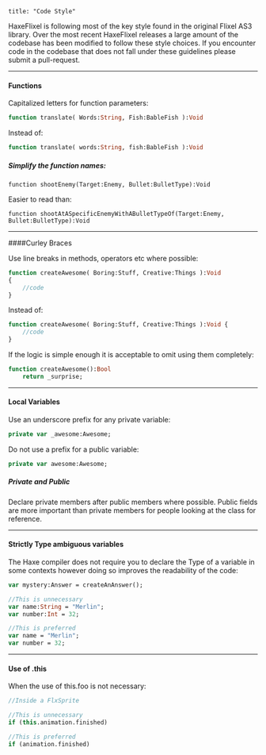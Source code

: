 ```
title: "Code Style"
```

HaxeFlixel is following most of the key style found in the original Flixel AS3 library.
Over the most recent HaxeFlixel releases a large amount of the codebase has been modified to follow these style choices.
If you encounter code in the codebase that does not fall under these guidelines please submit a pull-request.

----

#### Functions

Capitalized letters for function parameters:

``` haxe
function translate( Words:String, Fish:BableFish ):Void
```

Instead of:

``` haxe
function translate( words:String, fish:BableFish ):Void
```

##### Simplify the function names:

```
function shootEnemy(Target:Enemy, Bullet:BulletType):Void
```

Easier to read than:

```
function shootAtASpecificEnemyWithABulletTypeOf(Target:Enemy, Bullet:BulletType):Void
```

----

####Curley Braces

Use line breaks in methods, operators etc where possible:

``` haxe
function createAwesome( Boring:Stuff, Creative:Things ):Void
{
	//code
}
```

Instead of:

``` haxe
function createAwesome( Boring:Stuff, Creative:Things ):Void {
	//code
}
```

If the logic is simple enough it is acceptable to omit using them completely:

``` haxe
function createAwesome():Bool
	return _surprise;
```

----

#### Local Variables

Use an underscore prefix for any private variable:

``` haxe
private var _awesome:Awesome;
```

Do not use a prefix for a public variable:

``` haxe
private var awesome:Awesome;
```

##### Private and Public

Declare private members after public members where possible.
Public fields are more important than private members for people looking at the class for reference.

----

#### Strictly Type ambiguous variables

The Haxe compiler does not require you to declare the Type of a variable in some contexts however doing so improves the readability of the code:

``` haxe
var mystery:Answer = createAnAnswer();

//This is unnecessary
var name:String = "Merlin";
var number:Int = 32;

//This is preferred
var name = "Merlin";
var number = 32;
```

----

#### Use of .this

When the use of this.foo is not necessary:

``` haxe
//Inside a FlxSprite

//This is unnecessary
if (this.animation.finished)

//This is preferred
if (animation.finished)
```

